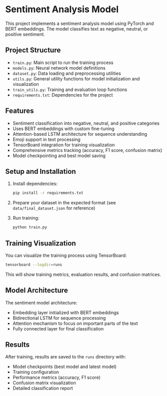 # Sentiment Analysis Model

This project implements a sentiment analysis model using PyTorch and BERT embeddings. The model classifies text as negative, neutral, or positive sentiment.

## Project Structure

- `train.py`: Main script to run the training process
- `models.py`: Neural network model definitions
- `dataset.py`: Data loading and preprocessing utilities
- `utils.py`: General utility functions for model initialization and visualization
- `train_utils.py`: Training and evaluation loop functions
- `requirements.txt`: Dependencies for the project

## Features

- Sentiment classification into negative, neutral, and positive categories
- Uses BERT embeddings with custom fine-tuning
- Attention-based LSTM architecture for sequence understanding
- Emoji support in text processing
- TensorBoard integration for training visualization
- Comprehensive metrics tracking (accuracy, F1 score, confusion matrix)
- Model checkpointing and best model saving

## Setup and Installation

1. Install dependencies:
   ```bash
   pip install -r requirements.txt
   ```

2. Prepare your dataset in the expected format (see `data/final_dataset.json` for reference)

3. Run training:
   ```bash
   python train.py
   ```

## Training Visualization

You can visualize the training process using TensorBoard:

```bash
tensorboard --logdir=runs
```

This will show training metrics, evaluation results, and confusion matrices.

## Model Architecture

The sentiment model architecture:
- Embedding layer initialized with BERT embeddings
- Bidirectional LSTM for sequence processing
- Attention mechanism to focus on important parts of the text
- Fully connected layer for final classification

## Results

After training, results are saved to the `runs` directory with:
- Model checkpoints (best model and latest model)
- Training configuration
- Performance metrics (accuracy, F1 score)
- Confusion matrix visualization
- Detailed classification report
